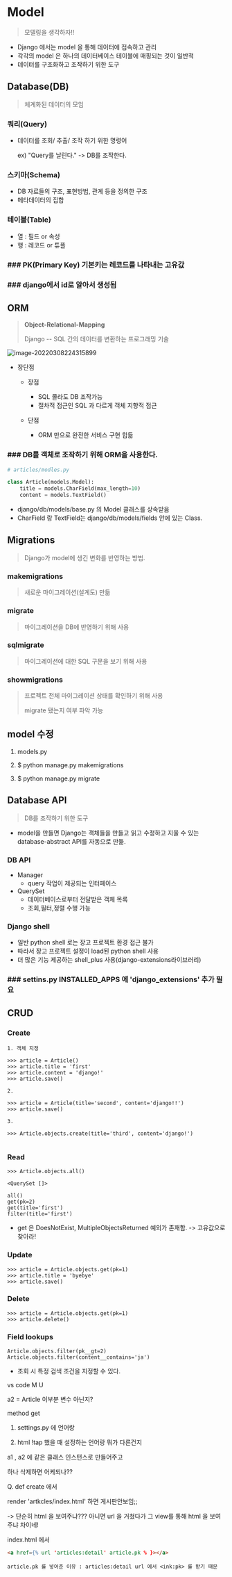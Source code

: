 # Model

> 모델링을 생각하자!!

* Django 에서는 model 을 통해 데이터에 접속하고 관리
* 각각의 model 은 하나의 데이터베이스 테이블에 매핑되는 것이 일반적
* 데이터를 구조화하고 조작하기 위한 도구



## Database(DB)

> 체계화된 데이터의 모임



### 쿼리(Query)

* 데이터를 조회/ 추출/ 조작 하기 위한 명령어

  ex) "Query를 날린다." -> DB를 조작한다.



### 스키마(Schema)

* DB 자료들의 구조, 표현방법, 관계 등을 정의한 구조
* 메타데이터의 집합



### 테이블(Table)

* 열 : 필드 or 속성
* 행 : 레코드 or 튜플



### ### PK(Primary Key) 기본키는 레코드를 나타내는 고유값 ###

### ### django에서 id로 알아서 생성됨 ###





## ORM

> **Object-Relational-Mapping**
>
> Django -- SQL 간의 데이터를 변환하는 프로그래밍 기술

![image-20220308224315899](model.assets/image-20220308224315899.png)



* 장단점

  * 장점 

    * SQL 몰라도 DB 조작가능
    * 절차적 접근인 SQL 과 다르게 객체 지향적 접근

  * 단점

    * ORM 만으로 완전한 서비스 구현 힘듦

     

### ### DB를 객체로 조작하기 위해 ORM을 사용한다. ###



```python
# articles/modles.py

class Article(models.Model):
    title = models.CharField(max_length=10)
    content = models.TextField()
```



* django/db/models/base.py 의 Model 클래스를 상속받음
* CharField 랑 TextField는 django/db/models/fields 안에 있는 Class.



## Migrations

> Django가 model에 생긴 변화를 반영하는 방법.



### makemigrations

> 새로운 마이그레이션(설계도) 만듦



### migrate

> 마이그레이션을 DB에 반영하기 위해 사용
>
> 

### sqlmigrate

> 마이그레이션에 대한 SQL 구문을 보기 위해 사용



### showmigrations

> 프로젝트 전체 마이그레이션 상태를 확인하기 위해 사용
>
> migrate 됐는지 여부 파악 가능



## model 수정

1. models.py



2. $ python manage.py makemigrations



3. $ python manage.py migrate





## Database API

> DB를 조작하기 위한 도구

* model을 만들면 Django는 객체들을 만들고 읽고 수정하고 지울 수 있는 database-abstract API를 자동으로 만듦.



### DB API 

* Manager
  * query 작업이 제공되는 인터페이스
* QuerySet
  * 데이터베이스로부터 전달받은 객체 목록
  * 조회,필터,정렬 수행 가능



### Django shell

* 일반 python shell 로는 장고 프로젝트 환경 접근 불가
* 따라서 장고 프로젝트 설정이 load된 python shell 사용
* 더 많은 기능 제공하는 shell_plus 사용(django-extensions라이브러리)



### ### settins.py INSTALLED_APPS 에 'django_extensions' 추가 필요 ##





## CRUD



### Create

```
1. 객체 지정

>>> article = Article()
>>> article.title = 'first'
>>> article.content = 'django!'
>>> article.save()

2.

>>> article = Article(title='second', content='django!!')
>>> article.save()

3.

>>> Article.objects.create(title='third', content='django!')


```



### Read

```
>>> Article.objects.all()
```

```
<QuerySet []>
```

```
all()
get(pk=2)
get(title='first')
filter(title='first')
```

* get 은 DoesNotExist, MultipleObjectsReturned 예외가 존재함. -> 고유값으로 찾아라!



### Update

```
>>> article = Article.objects.get(pk=1)
>>> article.title = 'byebye'
>>> article.save()
```





### Delete

```
>>> article = Article.objects.get(pk=1)
>>> article.delete()
```



### Field lookups

```
Article.objects.filter(pk__gt=2)
Article.objects.filter(content__contains='ja')
```

* 조회 시 특정 검색 조건을 지정할 수 있다.





vs code  M U



a2 = Article 이부분 변수 아닌지?



method get





1. settings.py 에 언어랑



2. html !tap 했을 때 설정하는 언어랑 뭐가 다른건지





a1 , a2 에 같은 클래스 인스턴스로 만들어주고



하나 삭제하면 어케되나??





Q. def create 에서

render 'artkcles/index.html' 하면 게시판안보임;;



-> 단순히 html 을 보여주냐??? 아니면 url 을 거쳤다가 그 view를 통해 html 을 보여주냐 차이네!





index.html 에서 

```html
<a href={% url 'articles:detail' article.pk % }></a>

```

```
article.pk 를 넣어준 이유 : articles:detail url 에서 <ink:pk> 를 받기 때문
```

